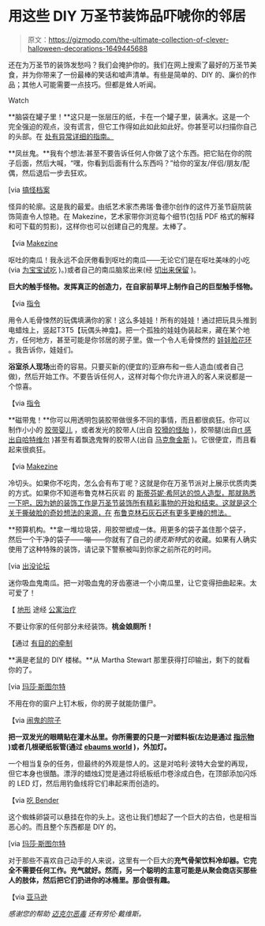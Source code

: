 # 用这些 DIY 万圣节装饰品吓唬你的邻居

> 原文：<https://gizmodo.com/the-ultimate-collection-of-clever-halloween-decorations-1649445688>

还在为万圣节的装饰发愁吗？我们会掩护你的。我们在网上搜索了最好的万圣节美食，并为你带来了一份最棒的笑话和嘘声清单。有些是简单的、DIY 的、廉价的作品；其他人可能需要一点技巧。但都是耸人听闻。

Watch

**脑袋在罐子里！**这只是一张层压的纸，卡在一个罐子里，装满水。这是一个完全强迫的观点，没有谎言，但它工作得如此如此如此好。你甚至可以扫描你自己的头部。在 [处有异常详细的指南。](http://www.instructables.com/id/head-in-a-jar-prank/)

**凤丝鬼。**我有个想法:甚至不要告诉任何人你做了这个东西。把它贴在你的院子后面，然后大喊，“嘿，你看到后面有什么东西吗？”给你的室友/伴侣/朋友/配偶，然后退后一步去狂欢。

[via [搞怪档案](http://www.wackyarchives.com/offbeat/easy-do-it-yourself-ghost.html)

怪异的轮廓。这是我的最爱。由纸艺术家杰弗瑞·鲁德尔创作的这件万圣节庭院装饰简直令人惊艳。在 Makezine，艺术家带你浏览每个细节(包括 PDF 格式的解释和可下载的剪影)，这样你也可以创建自己的鬼屋。太棒了。

【via [Makezine](http://makezine.com/craft/haunted_house_with_silhouettes/)

呕吐的南瓜！我永远不会厌倦看到呕吐的南瓜——无论它们是在呕吐美味的小吃(via [为宝宝试吃](http://tryingforbabys.wordpress.com/2013/10/29/october-dinner-theme-halloween-in-pictures/) )。)或者自己的南瓜脑浆出来(经 [切出来保留](http://www.cutoutandkeep.net/projects/puking-pumpkin-2) )。

**巨大的触手怪物。发挥真正的创造力，在自家前草坪上制作自己的巨型触手怪物。**

【via [指令](http://www.instructables.com/id/Build-a-Giant-Tentacle-Monster/)

用令人毛骨悚然的玩偶填满你的家！这么多娃娃！所有的娃娃！通过把玩具头推到电蜡烛上，竖起T3T5【玩偶头神龛】。把一个孤独的娃娃伪装起来，藏在某个地方，任何地方，甚至可能是你邻居的房子里。做一个令人毛骨悚然的 [娃娃脸花环](http://deepestoceanblue.com/hello-dolly-creepy-doll-halloween-wreath/) 。我告诉你，娃娃们。

**浴室杀人现场**出奇的容易。只要买新的(便宜的)亚麻布和一些人造血(或者自己做)，然后开始工作。不要告诉任何人，这样对每个你允许进入的客人来说都是一个惊喜。

【via [指令](http://www.instructables.com/id/Create-a-Bathroom-Murder-Scene/)

**磁带鬼！**你可以用透明包装胶带做很多不同的事情，而且都很疯狂。你可以制作小小的 [胶带婴儿](http://tapesculpture.org/vido.html) ，或者发光的胶带人(出自 [狡猾的怪胎](http://craftygeeks.wordpress.com/2013/10/22/halloween-crafts-packing-tape-ghost/) )，胶带腿(出自[rt 感出自哈特维尔](http://artsensefromhartville.blogspot.ca/2011/05/tape-casting-and-ghost-senior.html) )甚至有着飘逸鬼臀的胶带人(出自 [马克詹金斯](http://www.xmarkjenkinsx.com/nature.html) )。它很便宜，而且看起来很疯狂。

【via [Makezine](http://makezine.com/2014/10/03/how-to-packing-tape-ghost-sculptures/)

冷切头。如果你不吃肉，怎么会有布丁呢？这就是你在万圣节派对上展示优质肉类的方式。如果你不知道布鲁克林石灰岩 的 [斯蒂芬妮·希阿达的惊人造型，那就熟悉一下吧，因为她的装饰工作是万圣节装饰所有精彩事物的开始和结束。这就是这个关于撕破脸的奇妙想法的来源，在](http://www.brooklynlimestone.com/2009/11/i-see-dead-people.html) [布鲁克林石灰石还有更多更棒的想法。](http://www.brooklynlimestone.com/p/hello-hostesses.html)

**预算机构。**拿一堆垃圾袋，用胶带塑成一体。用更多的袋子盖住那个袋子，然后一个干净的袋子——嘣——你就有了自己的*德克斯特*式的收藏。如果有人确实使用了这种特殊的装饰，请记录下警察被叫到你家之前所花的时间。

[via [出没论坛](http://www.hauntforum.com/showthread.php?t=6206&highlight=budget+bodies)

迷你吸血鬼南瓜。把一对吸血鬼的牙齿塞进一个小南瓜里，让它变得扭曲起来。太可爱了！

【 [地形](http://www.shopterrain.com/) 途经 [公寓治疗](http://www.apartmenttherapy.com/fall-decorating-ideas-mini-white-pumpkins-196160?img_idx=1)

不要让你家的任何部分未经装饰。**桃金娘厕所！**

【通过 [有目的的牵制](http://pinningwithpurpose.blogspot.com/2013/08/harry-potter-party-decorations.html)

**满是老鼠的 DIY 楼梯。**从 Martha Stewart 那里获得打印输出，剩下的就看你的了。

[via [玛莎·斯图尔特](http://www.marthastewart.com/266588/paper-mice-halloween-decorations)

不用在你的窗户上钉木板，你的房子就能防僵尸。

【via [闹鬼的院子](http://www.hauntedyards.com/home/boarded-up-windows)

**把一双发光的眼睛贴在灌木丛里。你所需要的只是一对塑料板(左边是通过 [指示物](http://www.instructables.com/id/Light-up-Spooky-Eyes/) )或者几根硬纸板管(通过 [ebaums world](http://www.ebaumsworld.com/pictures/view/83337546?image=83337589) )，外加灯。**

一个相当复杂的任务，但最终的外观是惊人的。这是对哈利·波特大会堂的再现，但它本身也很酷。漂浮的蜡烛幻觉是通过将纸板纸巾卷涂成白色，在顶部添加闪烁的 LED 灯，然后用钓鱼线将它们串起来而创造的。

【via [吃 Bender](http://www.eatingbender.com/2013/11/07/order-of-the-phoenix-az-a-harry-potter-party-in-the-desert/)

这个蜘蛛卵袋可以悬挂在你的头上。这也让我们想起了一个巨大的古伯，也是相当恶心的。而且整个东西都是 DIY 的。

[via [玛莎·斯图尔特](http://www.marthastewart.com/853603/spider-egg-sac)

对于那些不喜欢自己动手的人来说，这里有一个巨大的**充气骨架饮料冷却器。它完全不需要任何工作。充气就好。然而，另一个聪明的主意可能是从聚会商店买那些人的肢体，然后把它们扔进你的冰桶里。那会很有趣。**

【via [亚马逊](http://www.amazon.com/Amscan-391226-Inflatable-Skeleton-Cooler/dp/B000VIQHU8?asc_campaign=InlineText&asc_refurl=https://gizmodo.com/the-ultimate-collection-of-clever-halloween-decorations-1649445688&asc_source=&tag=kinjagizmodolink-20)

*感谢您的帮助* [*迈克尔恶毒*](https://twitter.com/michaelmalice) *还有劳伦·戴维斯。*